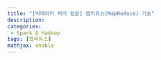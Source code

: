 ```yaml
---
title: "[빅데이터 처리 입문] 맵리듀스(MapReduce) 기초"
description: 
categories:
 - Spark & Hadoop
tags: [맵리듀스]
mathjax: enable
---
```


